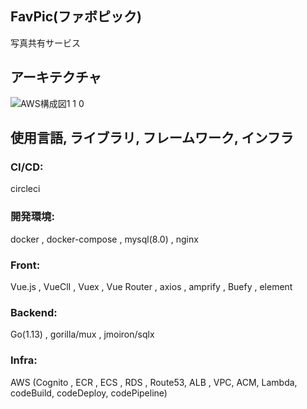 ## FavPic(ファボピック)
写真共有サービス

## アーキテクチャ
![AWS構成図1 1 0](https://user-images.githubusercontent.com/40521965/73123389-f4be0f80-3fd2-11ea-9893-66ed477bddc9.png)

## 使用言語, ライブラリ, フレームワーク, インフラ
### CI/CD:
circleci
### 開発環境:
docker , docker-compose , mysql(8.0) , nginx
### Front:
Vue.js , VueClI , Vuex , Vue Router , axios , amprify , Buefy , element
### Backend:
Go(1.13) , gorilla/mux , jmoiron/sqlx
### Infra:
AWS (Cognito , ECR , ECS , RDS , Route53, ALB , VPC, ACM, Lambda, codeBuild, codeDeploy, codePipeline)
